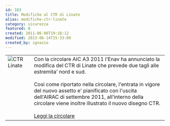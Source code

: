 ```yaml
---
id: 103
title: Modifiche al CTR di Linate
alias: modifiche-ctr-linate
category: sicurezza
featured: 0
created: 2011-06-06T19:18:12
modified: 2013-06-14T15:33:09
created_by: ignazio
---
```

<table border="0">
 <tbody>
  <tr>
   <td valign="top">
    <img border="0" src="images/stories/liml-ctr.png" style="float: left; padding-right: 10px;" title="CTR Linate"/>
   </td>
   <td valign="top">
    Con la circolare AIC A3 2011 l'Enav ha annunciato la modifica del CTR di Linate che prevede due tagli alle estremita' nord e sud.
    <br/>
    <br/>
    Cosi come riportato nella circolare, l'entrata in vigore del nuovo assetto e' pianificato con l'uscita dell'AIRAC di settembre 2011, all'interno della circolare viene inoltre illustrato il nuovo disegno CTR.
    <br/>
    <br/>
    <a href="dmdocuments/AIC_A_2011_03.pdf" target="_blank">
     Leggi la circolare
    </a>
   </td>
  </tr>
 </tbody>
</table>
